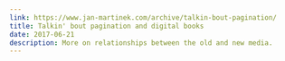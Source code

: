```yaml
---
link: https://www.jan-martinek.com/archive/talkin-bout-pagination/
title: Talkin' bout pagination and digital books
date: 2017-06-21
description: More on relationships between the old and new media.
---
```

